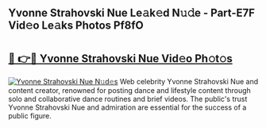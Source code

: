 ## Yvonne Strahovski Nue Le𝚊k𝚎d N𝚞𝚍e - Part-E7F Vid𝚎o Le𝚊ks Photos Pf8fO

# <h2><a href="http://fb5uaa.evod.top/?m=Yvonne+Strahovski+Nue">🔗 👉🔴 Yvonne Strahovski Nue Vid𝚎o Ph𝚘t𝚘s</a></h2>

[![Yvonne Strahovski Nue N𝚞d𝚎s](https://i.imgur.com/8V9OHl7.gif)](http://fb5uaa.evod.top/?m=Yvonne+Strahovski+Nue)
Web celebrity Yvonne Strahovski Nue and content creator, renowned for posting dance and lifestyle content through solo and collaborative dance routines and brief videos. The public's trust Yvonne Strahovski Nue and admiration are essential for the success of a public figure. 
